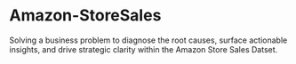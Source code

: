 # Amazon-StoreSales
Solving a business problem to diagnose the root causes, surface actionable insights, and drive strategic clarity within the Amazon Store Sales Datset.

